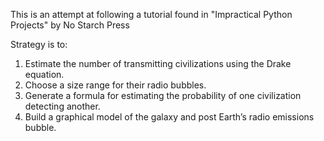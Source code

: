 This is an attempt at following a tutorial found in "Impractical Python Projects" by No Starch Press

Strategy is to:
1. Estimate the number of transmitting civilizations using the Drake equation.
2. Choose a size range for their radio bubbles.
3. Generate a formula for estimating the probability of one civilization detecting another.
4. Build a graphical model of the galaxy and post Earth’s radio emissions bubble.
